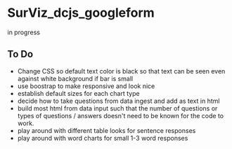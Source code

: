 # SurViz_dcjs_googleform

in progress

## To Do
- Change CSS so default text color is black so that text can be seen even against white background if bar is small
- use boostrap to make responsive and look nice
- establish default sizes for each chart type
- decide how to take questions from data ingest and add as text in html
- build most html from data input such that the number of questions or types of questions / answers doesn't need to be known for the code to work. 
- play around with different table looks for sentence responses
- play around with word charts for small 1-3 word responses